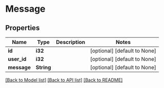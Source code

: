 # Message

## Properties
Name | Type | Description | Notes
------------ | ------------- | ------------- | -------------
**id** | **i32** |  | [optional] [default to None]
**user_id** | **i32** |  | [optional] [default to None]
**message** | **String** |  | [optional] [default to None]

[[Back to Model list]](../README.md#documentation-for-models) [[Back to API list]](../README.md#documentation-for-api-endpoints) [[Back to README]](../README.md)


